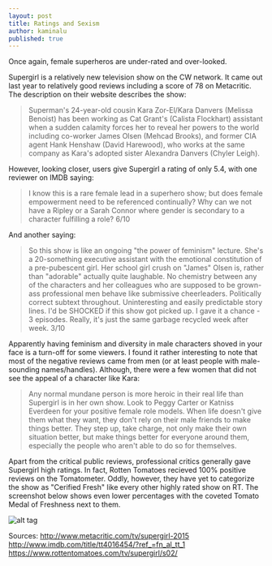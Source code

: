 ```yaml
---
layout: post
title: Ratings and Sexism
author: kaminalu
published: true
---
```


Once again, female superheros are under-rated and over-looked.

Supergirl is a relatively new television show on the CW network.  It came out last year to relatively good reviews including a score of 78 on Metacritic.  The description on their website describes the show:

>Superman's 24-year-old cousin Kara Zor-El/Kara Danvers (Melissa Benoist) has been working as Cat Grant's (Calista Flockhart) assistant when a sudden calamity forces her to reveal her powers to the world including co-worker James Olsen (Mehcad Brooks), and former CIA agent Hank Henshaw (David Harewood), who works at the same company as Kara's adopted sister Alexandra Danvers (Chyler Leigh).

However, looking closer, users give Supergirl a rating of only 5.4, with one reviewer on IMDB  saying:

>I know this is a rare female lead in a superhero show; but does female empowerment need to be referenced continually? Why can we not have a Ripley or a Sarah Connor where gender is secondary to a character fulfilling a role? 6/10

And another saying:

>So this show is like an ongoing "the power of feminism" lecture. She's a 20-something executive assistant with the emotional constitution of a pre-pubescent girl. Her school girl crush on "James" Olsen is, rather than "adorable" actually quite laughable. No chemistry between any of the characters and her colleagues who are supposed to be grown- ass professional men behave like submissive cheerleaders. Politically correct subtext throughout. Uninteresting and easily predictable story lines. I'd be SHOCKED if this show got picked up. I gave it a chance - 3 episodes. Really, it's just the same garbage recycled week after week. 3/10

Apparently having feminism and diversity in male characters shoved in your face is a turn-off for some viewers.  I found it rather interesting to note that most of the negative reviews came from men (or at least people with male-sounding names/handles).  Although, there were a few women that did not see the appeal of a character like Kara:

>Any normal mundane person is more heroic in their real life than Supergirl is in her own show. Look to Peggy Carter or Katniss Everdeen for your positive female role models. When life doesn't give them what they want, they don't rely on their male friends to make things better. They step up, take charge, not only make their own situation better, but make things better for everyone around them, especially the people who aren't able to do so for themselves.

Apart from the critical public reviews, professional critics generally gave Supergirl high ratings.  In fact, Rotten Tomatoes recieved 100% positive reviews on the Tomatometer.  Oddly, however, they have yet to categorize the show as "Cerified Fresh" like every other highly rated show on RT.  The screenshot below shows even lower percentages with the coveted Tomato Medal of Freshness next to them.

![alt tag](https://github.com/libbyh/methods-f16/images/SGRT.png)






Sources:
http://www.metacritic.com/tv/supergirl-2015
http://www.imdb.com/title/tt4016454/?ref_=fn_al_tt_1
https://www.rottentomatoes.com/tv/supergirl/s02/
